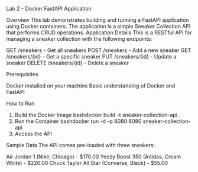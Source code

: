 Lab 2 - Docker FastAPI Application

Overview
This lab demonstrates building and running a FastAPI application using Docker containers. The application is a simple Sneaker Collection API that performs CRUD operations.
Application Details
This is a RESTful API for managing a sneaker collection with the following endpoints:

GET /sneakers - Get all sneakers
POST /sneakers - Add a new sneaker
GET /sneakers/{id} - Get a specific sneaker
PUT /sneakers/{id} - Update a sneaker
DELETE /sneakers/{id} - Delete a sneaker

Prerequisites

Docker installed on your machine
Basic understanding of Docker and FastAPI

How to Run
1. Build the Docker Image
bashdocker build -t sneaker-collection-api .
2. Run the Container
bashdocker run -d -p 8080:8080 sneaker-collection-api
3. Access the API

Sample Data
The API comes pre-loaded with three sneakers:

Air Jordan 1 (Nike, Chicago) - $170.00
Yeezy Boost 350 (Adidas, Cream White) - $220.00
Chuck Taylor All Star (Converse, Black) - $55.00
